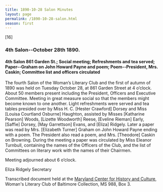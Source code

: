 ```yaml
---
title: 1890-10-28 Salon Minutes
layout: page
permalink: /1890-10-28-salon.html
season: first
---
```


[16]

### 4th Salon--October 28th 1890.

#### 4th Salon 861 Garden St.; Social meeting; Refreshments and tea served; Paper--Graham on John Howard Payne and poem; Poem--President, Mrs. Caskin; Committee list and officers circulated

The fourth Salon of the Woman’s Literary Club and the first of autumn of 1890 was held on Tuesday October 28, at 861 Garden Street at 4 o’clock. About 50 members present including the President, Officers and Executive Committee. Meeting in great measure social so that the members might become known to one another. Light refreshments were served and tea tables presided over by Miss H. C. [Hester Crawford] Dorsey and Miss [Louisa Courtland Osburne] Haughton, assisted by Misses [Katharine Pearson] Woods, [Lizette Woodworth] Reese, [Eveline Rieman] Early, [Saffie] Dorsey, [May Garrettson] Evans, and [Eliza] Ridgely. Later a paper was read by Mrs. [Elizabeth Turner] Graham on John Howard Payne ending with a poem. The President also read a poem, and Mrs. [Theodore] Caskin on Browning. During the meeting a paper was circulated by Miss Eleanor Turnbull, containing the names of the Officers of the Club, and the list of Committees on literary work with the names of their Chairmen.

Meeting adjourned about 6 o’clock.

Eliza Ridgely
Secretary

Transcribed document held at the [Maryland Center for History and Culture](http://mdhs.org/), Woman's Literary Club of Baltimore Collection, MS 988, Box 3. 